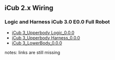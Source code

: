 ## iCub 2.x Wiring 

### Logic and Harness iCub 3.0 E0.0 Full Robot 
- [iCub 3_Upperbody Logic_0.0.0]()
- [iCub 3_Upperbody Harness_0.0.0]()
- [iCub 3_LowerBody_0.0.0]()

notes: links are still missing 